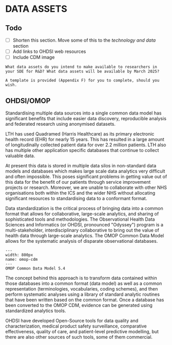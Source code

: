 # DATA ASSETS

## Todo

- [ ] Shorten this section. Move some of this to the _technology and data_ section
- [ ] Add links to OHDSI web resources
- [ ] Include CDM image

```{note}
What data assets do you intend to make available to researchers in your SDE for R&D? What data assets will be available by March 2025?  

A template is provided (Appendix F) for you to complete, should you wish.
```

## OHDSI/OMOP

Standardising multiple data sources into a single common data model has significant benefits that include easier data discovery, reproducible analysis and federated research using anonymised datasets.

LTH has used Quadramed (Harris Healthcare) as its primary electronic health record (EHR) for nearly 15 years.
This has resulted in a large amount of longitudinally collected patient data for over 2.2 million patients.
LTH also has multiple other application specific databases that continue to collect valuable data.

At present this data is stored in multiple data silos in non-standard data models and databases which makes large scale data analytics very difficult and often impossible.
This poses significant problems in getting value out of this data for the benefit of our patients through service improvement projects or research.
Moreover, we are unable to collaborate with other NHS organisations both within the ICS and the wider NHS without allocating significant resources to standardising data to a conformant format.

Data standardization is the critical process of bringing data into a common format that allows for collaborative, large-scale analytics, and sharing of sophisticated tools and methodologies.
The Observational Health Data Sciences and Informatics (or OHDSI, pronounced "Odyssey") program is a multi-stakeholder, interdisciplinary collaborative to bring out the value of health data through large-scale analytics.
The OMOP Common Data Model allows for the systematic analysis of disparate observational databases.

```{figure} ./images/omop_cdm54.png
---
width: 800px
name: omop-cdm
---
OMOP Common Data Model 5.4
```

The concept behind this approach is to transform data contained within those databases into a common format (data model) as well as a common representation (terminologies, vocabularies, coding schemes), and then perform systematic analyses using a library of standard analytic routines that have been written based on the common format.
Once a database has been converted to the OMOP CDM, evidence can be generated using standardized analytics tools.

OHDSI have developed Open-Source tools for data quality and characterization, medical product safety surveillance, comparative effectiveness, quality of care, and patient-level predictive modelling, but there are also other sources of such tools, some of them commercial.
